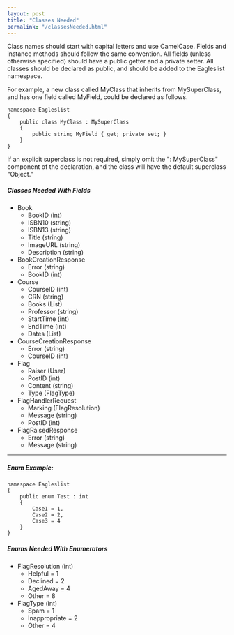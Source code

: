 ```yaml
---
layout: post
title: "Classes Needed"
permalink: "/classesNeeded.html"
---
```


Class names should start with capital letters and use CamelCase. Fields and instance methods should follow the same convention. All fields (unless otherwise specified) should have a public getter and a private setter. All classes should be declared as public, and should be added to the Eagleslist namespace.

For example, a new class called MyClass that inherits from MySuperClass, and has one field called MyField, could be declared as follows.

~~~{c#}
namespace Eagleslist
{
    public class MyClass : MySuperClass
    {
        public string MyField { get; private set; }
    }
}
~~~

If an explicit superclass is not required, simply omit the ": MySuperClass" component of the declaration, and the class will have the default superclass "Object."


##### Classes Needed With Fields

- Book
    - BookID (int)
    - ISBN10 (string)
    - ISBN13 (string)
    - Title (string)
    - ImageURL (string)
    - Description (string)
- BookCreationResponse
    - Error (string)
    - BookID (int)
- Course
    - CourseID (int)
    - CRN (string)
    - Books (List<Book>)
    - Professor (string)
    - StartTime (int)
    - EndTime (int)
    - Dates (List<string>)
- CourseCreationResponse
    - Error (string)
    - CourseID (int)
- Flag
    - Raiser (User)
    - PostID (int)
    - Content (string)
    - Type (FlagType)
- FlagHandlerRequest
    - Marking (FlagResolution)
    - Message (string)
    - PostID (int)  
- FlagRaisedResponse
    - Error (string)
    - Message (string)


----------------------------------

##### Enum Example:

~~~{c#}
namespace Eagleslist
{
    public enum Test : int
    {
        Case1 = 1,
        Case2 = 2,
        Case3 = 4
    }
}
~~~

##### Enums Needed With Enumerators

- FlagResolution (int)
    - Helpful = 1
    - Declined = 2
    - AgedAway = 4
    - Other = 8
- FlagType (int)
    - Spam = 1
    - Inappropriate = 2
    - Other = 4
